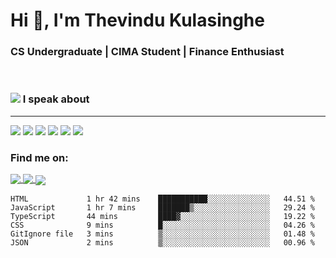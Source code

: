<h1  align="justify">Hi 👋, I'm Thevindu Kulasinghe</h1>

<h3  align="justify">CS Undergraduate | CIMA Student | Finance Enthusiast</h3>

  <br>



  
  

<span> <h3 style =" align: justify"> <img style = " align: inline  margin: 0px " src="https://img.icons8.com/color/48/000000/talk-male--v1.png"/> I speak about</h3></span>
<hr>

<div margin-left : 10px>
<img  src="https://img.icons8.com/color/48/000000/javascript--v1.png"/>  <img  src="https://img.icons8.com/color/48/000000/typescript.png"/>  <img  src="https://img.icons8.com/color/48/000000/nodejs.png"/>  <img  src="https://img.icons8.com/color/48/000000/react-native.png"/>  <img  src="https://img.icons8.com/fluency/48/000000/azure-1.png"/>  <img  src="https://img.icons8.com/color/48/000000/mongodb.png"/>
<div>
  
  

  <h3  align  =  "justify"  > Find me on:  </h3>
  
 
  
  <a  href  =  "https://www.linkedin.com/in/kulasinghet/"><span style = "vertical-align:middle">  <img src="https://img.icons8.com/color/48/000000/linkedin.png"/>  </a>
    <a  href  =  "https://www.facebook.com/thevinduk"><span style = "vertical-align:middle">  <img src="https://img.icons8.com/color/48/000000/facebook-new.png"/>  </a>
      <a  href  =  "https://twitter.com/kulasinghet"><span style = "vertical-align:middle">  <img src="https://img.icons8.com/color/48/000000/twitter--v1.png"/>  </a>


<!--START_SECTION:waka-->

```text
HTML             1 hr 42 mins    ███████████░░░░░░░░░░░░░░   44.51 %
JavaScript       1 hr 7 mins     ███████▒░░░░░░░░░░░░░░░░░   29.24 %
TypeScript       44 mins         ████▓░░░░░░░░░░░░░░░░░░░░   19.22 %
CSS              9 mins          █░░░░░░░░░░░░░░░░░░░░░░░░   04.26 %
GitIgnore file   3 mins          ▒░░░░░░░░░░░░░░░░░░░░░░░░   01.48 %
JSON             2 mins          ▒░░░░░░░░░░░░░░░░░░░░░░░░   00.96 %
```

<!--END_SECTION:waka-->
